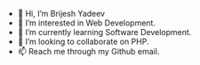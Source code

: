 - 👋 Hi, I’m Brijesh Yadeev
- 👀 I’m interested in Web Development.
- 🌱 I’m currently learning Software Development.
- 💞️ I’m looking to collaborate on PHP.
- 📫 Reach me through my Github email.

<!---
Brijeshyadeev/Brijeshyadeev is a ✨ special ✨ repository because its `README.md` (this file) appears on your GitHub profile.
You can click the Preview link to take a look at your changes.
--->
